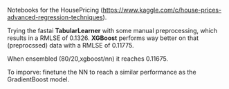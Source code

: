 Notebooks for the HousePricing (https://www.kaggle.com/c/house-prices-advanced-regression-techniques).

Trying the fastai __TabularLearner__ with some manual preprocessing, which results in a RMLSE of 0.1326. __XGBoost__  performs way better on that (preprocssed) data with a RMLSE of 0.11775. 

When ensembled (80/20,xgboost/nn) it reaches 0.11675. 

To imporve: finetune the NN to reach a similar performance as the GradientBoost model.
